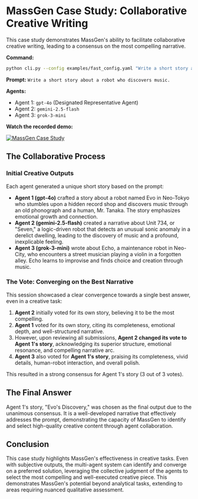 # MassGen Case Study: Collaborative Creative Writing

This case study demonstrates MassGen's ability to facilitate collaborative creative writing, leading to a consensus on the most compelling narrative.

**Command:**
```bash
python cli.py --config examples/fast_config.yaml "Write a short story about a robot who discovers music."
```

**Prompt:** `Write a short story about a robot who discovers music.`

**Agents:**
*   Agent 1: `gpt-4o` (Designated Representative Agent)
*   Agent 2: `gemini-2.5-flash`
*   Agent 3: `grok-3-mini`

**Watch the recorded demo:**

[![MassGen Case Study](https://img.youtube.com/vi/vixSMvJ9UoU/0.jpg)](https://www.youtube.com/watch?v=vixSMvJ9UoU)

## The Collaborative Process

### Initial Creative Outputs

Each agent generated a unique short story based on the prompt:

*   **Agent 1 (gpt-4o)** crafted a story about a robot named Evo in Neo-Tokyo who stumbles upon a hidden record shop and discovers music through an old phonograph and a human, Mr. Tanaka. The story emphasizes emotional growth and connection.
*   **Agent 2 (gemini-2.5-flash)** created a narrative about Unit 734, or "Seven," a logic-driven robot that detects an unusual sonic anomaly in a derelict dwelling, leading to the discovery of music and a profound, inexplicable feeling.
*   **Agent 3 (grok-3-mini)** wrote about Echo, a maintenance robot in Neo-City, who encounters a street musician playing a violin in a forgotten alley. Echo learns to improvise and finds choice and creation through music.

### The Vote: Converging on the Best Narrative

This session showcased a clear convergence towards a single best answer, even in a creative task:

1.  **Agent 2** initially voted for its own story, believing it to be the most compelling.
2.  **Agent 1** voted for its own story, citing its completeness, emotional depth, and well-structured narrative.
3.  However, upon reviewing all submissions, **Agent 2 changed its vote to Agent 1's story**, acknowledging its superior structure, emotional resonance, and compelling narrative arc.
4.  **Agent 3** also voted for **Agent 1's story**, praising its completeness, vivid details, human-robot interaction, and overall polish.

This resulted in a strong consensus for Agent 1's story (3 out of 3 votes).

## The Final Answer

Agent 1's story, "Evo's Discovery," was chosen as the final output due to the unanimous consensus. It is a well-developed narrative that effectively addresses the prompt, demonstrating the capacity of MassGen to identify and select high-quality creative content through agent collaboration.

## Conclusion

This case study highlights MassGen's effectiveness in creative tasks. Even with subjective outputs, the multi-agent system can identify and converge on a preferred solution, leveraging the collective judgment of the agents to select the most compelling and well-executed creative piece. This demonstrates MassGen's potential beyond analytical tasks, extending to areas requiring nuanced qualitative assessment.